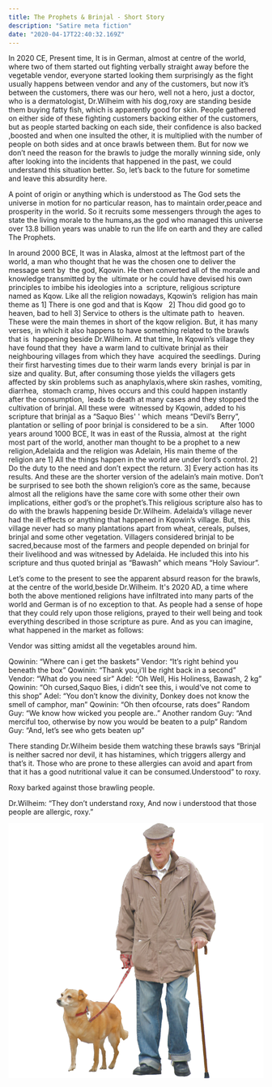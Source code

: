 ```yaml
---
title: The Prophets & Brinjal - Short Story
description: "Satire meta fiction"
date: "2020-04-17T22:40:32.169Z"
---
```


In 2020 CE, Present time, It is in German, almost at centre of the world, where two of them started out fighting verbally straight away before the vegetable vendor, everyone started looking them surprisingly as the fight usually happens between vendor and any of the customers, but now it’s between the customers, there was our hero, well not a hero, just a doctor, who is a dermatologist, Dr.Wilheim with his dog,roxy are standing beside them buying fatty fish, which is apparently good for skin. People gathered on either side of these fighting customers backing either of the customers, but as people started backing on each side, their confidence is also backed ,boosted and when one insulted the other, it is multiplied with the number of people on both sides and at once brawls between them. But for now we don’t need the reason for the brawls to judge the morally winning side, only after looking into the incidents that happened in the past,  we could understand this situation better. So, let’s back to the future for sometime and leave this absurdity here. 
 
A point of origin or anything which is understood as The God sets the universe in motion for no particular reason, has to maintain order,peace and prosperity in the world. So it recruits some messengers through the ages to state the living morale to the humans,as the god who managed this universe over 13.8 billion years was unable to run the life on earth and they are called The Prophets. 
 
In around 2000 BCE, It was in Alaska, almost at the leftmost part of the world, ​a man who thought that he was the chosen one to deliver the message sent by  the god, Kqowin. He then converted all of the morale and knowledge transmitted by the  ultimate or he could have devised his own principles to imbibe his ideologies into a  scripture, religious scripture named as Kqow. Like all the religion nowadays, Kqowin’s  religion has main theme as 1] There is one god and that is Kqow   2] Thou did good go to heaven, bad to hell 3] Service to others is the ultimate path to  heaven. These were the main themes in short of the kqow religion. But, it has many  verses, in which it also happens to have something related to the brawls that is  happening beside Dr.Wilheim. At that time, In Kqowin’s village they have found that they  have a warm land to cultivate brinjal as their neighbouring villages from which they have  acquired the seedlings. During their first harvesting times due to their warm lands every  brinjal is par in size and quality. But, after consuming those yields the villagers gets 
affected by skin problems such as anaphylaxis,where skin rashes, vomiting, diarrhea,  stomach cramp, hives occurs and this could happen instantly after the consumption,  leads to death at many cases and they stopped the cultivation of brinjal. All these were  witnessed by Kqowin, added to his scripture that brinjal as a  “​Saquo Bies​' ' which  means “Devil’s Berry”,  plantation or selling of poor brinjal is considered to be a sin.      After 1000 years around 1000 BCE, It was in east of the Russia, almost at  the right most part of the world, another man thought to be a prophet to a new  religion,​Adelaida and the religion was Adelain, His main theme of the religion are 1] All the things happen in the world are under lord’s control. 2] Do the duty to the need and don’t expect the return. 3] Every action has its results. And these are the shorter version of the adelain’s main motive. Don’t be surprised to see both the shown religion’s core as the same, because almost all the religions have the same core with some other their own implications, either god’s or the prophet’s.This religious scripture also has to do with the brawls happening beside Dr.Wilheim. Adelaida’s village never had the ill effects or anything that happened in Kqowin’s village. But, this village never had so many plantations apart from wheat, cereals, pulses, brinjal and some other vegetation. Villagers considered brinjal to be sacred,because most of the farmers and people depended on brinjal for their livelihood and was witnessed by Adelaida. He included this into his scripture and thus quoted brinjal as “Bawash” which means “Holy Saviour”.  
 
Let’s come to the present to see the apparent absurd reason for the brawls, at the centre of the world,beside Dr.Wilheim. It's 2020 AD, a time where both the above mentioned religions have infiltrated into many parts of the world and German is of no exception to that. As people had a sense of hope that they could rely upon those religions, prayed to their well being and took everything described in those scripture as pure. And as you can imagine, what happened in the market as follows: 
 
Vendor was sitting amidst all the vegetables around him. 
 
Qowinin: “Where can i get the baskets” Vendor: “It’s right behind you beneath the box” Qowinin: “Thank you,i’ll be right back in a second” Vendor: “What do you need sir” Adel: “Oh Well, His Holiness, Bawash, 2 kg” Qowinin: “Oh cursed,Saquo Bies, i didn’t see this, i would’ve not come to this shop”  Adel: “You don’t know the divinity, Donkey does not know the smell of camphor, man” Qowinin: “Oh then ofcourse, rats does” Random Guy: “We know how wicked you people are..” 
Another random Guy: “And merciful too, otherwise by now you would be beaten to a pulp” Random Guy: “And, let’s see who gets beaten up” 
 
There standing Dr.Wilheim beside them watching these brawls says ”Brinjal is neither sacred nor devil, it has histamines, which triggers allergy and that’s it. Those who are prone to these allergies can avoid and apart from that it has a good nutritional value it can be consumed.Understood” to roxy. 
 
Roxy barked against those brawling people.  
 
Dr.Wilheim: “They don’t understand roxy, And now i understood that those people are allergic, roxy.” 

![Man who knows](./oldman.png)
 
 